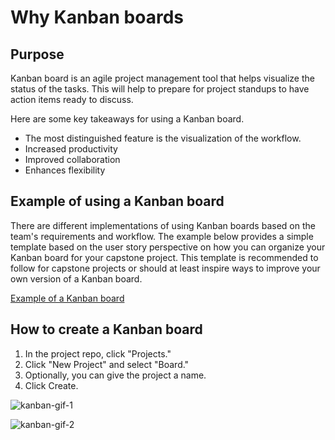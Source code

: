 # Why Kanban boards

## Purpose
Kanban board is an agile project management tool that helps visualize the status of the tasks. This will help to prepare for project standups to have action items ready to discuss.

Here are some key takeaways for using a Kanban board.
- The most distinguished feature is the visualization of the workflow.
- Increased productivity
- Improved collaboration
- Enhances flexibility

## Example of using a Kanban board
There are different implementations of using Kanban boards based on the team's requirements and workflow. The example below provides a simple template based on the user story perspective on how you can organize your Kanban board for your capstone project. This template is recommended to follow for capstone projects or should at least inspire ways to improve your own version of a Kanban board.

[Example of a Kanban board](https://github.com/users/crespohector/projects/13/views/2)

## How to create a Kanban board

1. In the project repo, click "Projects."
2. Click "New Project" and select "Board."
4. Optionally, you can give the project a name.
5. Click Create.

![kanban-gif-1](https://github.com/crespohector/welcome-to-mod-7/assets/76798385/abc2e73d-e44a-464c-9e87-a08b8cee6b6e)

![kanban-gif-2](https://github.com/crespohector/welcome-to-mod-7/assets/76798385/64d20fc9-f49a-4918-8d3b-c7cd07bb652f)

